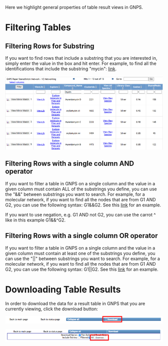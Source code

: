 Here we highlight general properties of table result views in GNPS.

# Filtering Tables

## Filtering Rows for Substring

If you want to find rows that include a substring that you are interested in, simply enter the value in the box and hit enter. For example, to find all the identifications that include the substring "mycin": [link](https://gnps.ucsd.edu/ProteoSAFe/result.jsp?task=24b62946372c4044b49fceb662856e41&view=view_all_annotations_DB#%7B%22main.Compound_Name_input%22%3A%22mycin%22%7D).

![](img/results/filtering.png)

## Filtering Rows with a single column AND operator

If you want to filter a table in GNPS on a single column and the value in a given column must contain ALL of the substrings you define, you can use the "&&" between substrings you want to search. For example, for a molecular network, if you want to find all the nodes that are from G1 AND G2, you can use the following syntax: G1&&G2. See this [link](https://gnps.ucsd.edu/ProteoSAFe/result.jsp?task=24b62946372c4044b49fceb662856e41&view=view_all_clusters_withID_beta#%7B%22main.DefaultGroups_input%22%3A%22G1%26%26G2%22%7D) for an example.

If you want to use negation, e.g. G1 AND not G2, you can use the carrot ^ like in this example G1&&^G2. 

## Filtering Rows with a single column OR operator

If you want to filter a table in GNPS on a single column and the value in a given column must contain at least one of the substrings you define, you can use the "||" between substrings you want to search. For example, for a molecular network, if you want to find all the nodes that are from G1 AND G2, you can use the following syntax: G1||G2. See this [link](https://gnps.ucsd.edu/ProteoSAFe/result.jsp?task=24b62946372c4044b49fceb662856e41&view=view_all_clusters_withID_beta#%7B%22main.DefaultGroups_input%22%3A%22G1%7C%7CG2%22%7D) for an example.

# Downloading Table Results

In order to download the data for a result table in GNPS that you are currently viewing, click the download button:

![img](img/results/download1.png)

![img](img/results/download2.png)
